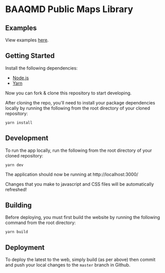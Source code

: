 # BAAQMD Public Maps Library

## Examples
View examples [here](https://fargeo.github.io/baaqmd-maps/).

## Getting Started
Install the following dependencies:
- [Node.js](https://nodejs.org/)
- [Yarn](https://yarnpkg.com/en/docs/install)

Now you can fork & clone this repository to start developing.

After cloning the repo, you'll need to install your package dependencies locally by running the following from the root directory of your cloned repository:
```
yarn install
```

## Development
To run the app locally, run the following from the root directory of your cloned repository:
```
yarn dev
```

The application should now be running at http://localhost:3000/

Changes that you make to javascript and CSS files will be automatically refreshed!

## Building
Before deploying, you must first build the website by running the following command from the root directory: 
```
yarn build
```

## Deployment
To deploy the latest to the web, simply build (as per above) then commit and push your local changes to the `master` branch in Github.
